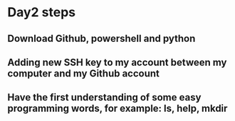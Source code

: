 # Day2 steps
## Download Github, powershell and python
## Adding new SSH key to my account between my computer and my Github account
## Have the first understanding of some easy programming words, for example: ls, help, mkdir